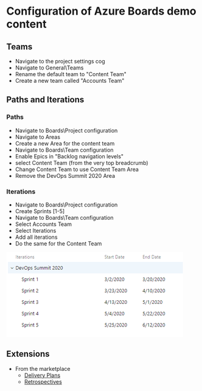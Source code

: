 # Configuration of Azure Boards demo content

## Teams

- Navigate to the project settings cog
- Navigate to General\Teams
- Rename the default team to "Content Team"
- Create a new team called "Accounts Team"

## Paths and Iterations

### Paths

- Navigate to Boards\Project configuration
- Navigate to Areas
- Create a new Area for the content team
- Navigate to Boards\Team configuration
- Enable Epics in "Backlog navigation levels"
- select Content Team (from the very top breadcrumb)
- Change Content Team to use Content Team Area
- Remove the DevOps Summit 2020 Area

### Iterations

- Navigate to Boards\Project configuration
- Create Sprints [1-5]
- Navigate to Boards\Team configuration
- Select Accounts Team
- Select Iterations
- Add all iterations
- Do the same for the Content Team

![img](./media/Iterations.png)

## Extensions

- From the marketplace
  - [Delivery Plans](https://marketplace.visualstudio.com/items?itemName=ms.vss-plans&targetId=02800c77-a704-4197-99c2-b6f53a0d2ed0)
  - [Retrospectives](https://marketplace.visualstudio.com/items?itemName=ms-devlabs.team-retrospectives&targetId=02800c77-a704-4197-99c2-b6f53a0d2ed0)